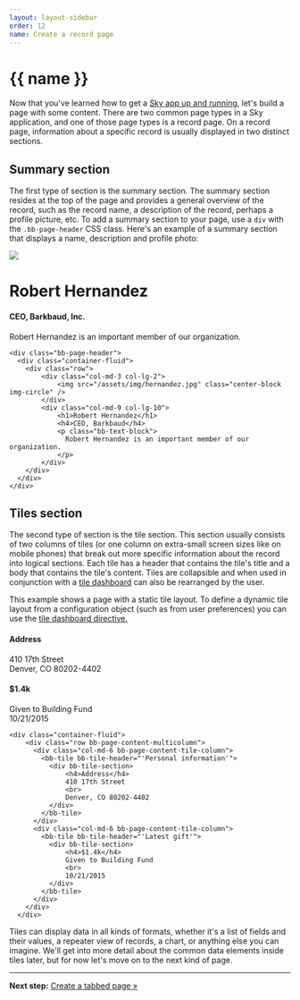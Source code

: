```yaml
---
layout: layout-sidebar
order: 12
name: Create a record page
---
```


<h1>{{ name }}</h1>

<div class="bb-text-block">
<p>
  Now that you've learned how to get a <a href="../start-a-project">Sky app up and running</a>, let's build a page with some content.  There are two common page types in a Sky application, and one of those page types is a record page.  On a record page, information about a specific record is usually displayed in two distinct sections.
</p>

<h2>Summary section</h2>

<p>
  The first type of section is the summary section.  The summary section resides at the top of the page and provides a general overview of the record,
  such as the record name, a description of the record, perhaps a profile picture, etc.  To add a summary section to your page, use a <code>div</code> with the <code>.bb-page-header</code> CSS class.  Here's an example of a summary section that displays a name, description and profile photo:
</p>

<div class="page-example">
  <div class="bb-page-header">
    <div class="container-fluid">
      <div class="row">
          <div class="col-md-3 col-lg-2">
              <img src="/assets/img/hernandez.jpg" class="center-block img-circle" />
          </div>
          <div class="col-md-9 col-lg-10">
              <h1>Robert Hernandez</h1>
              <h4>CEO, Barkbaud, Inc.</h4>
              <p class="bb-text-block">
                Robert Hernandez is an important member of our organization.
              </p>
          </div>
      </div>
    </div>
  </div>
</div>

<pre><code class="language-markup">&lt;div class=&quot;bb-page-header&quot;&gt;
  &lt;div class=&quot;container-fluid&quot;&gt;
    &lt;div class=&quot;row&quot;&gt;
        &lt;div class=&quot;col-md-3 col-lg-2&quot;&gt;
            &lt;img src=&quot;/assets/img/hernandez.jpg&quot; class=&quot;center-block img-circle&quot; /&gt;
        &lt;/div&gt;
        &lt;div class=&quot;col-md-9 col-lg-10&quot;&gt;
            &lt;h1&gt;Robert Hernandez&lt;/h1&gt;
            &lt;h4&gt;CEO, Barkbaud&lt;/h4&gt;
            &lt;p class=&quot;bb-text-block&quot;&gt;
              Robert Hernandez is an important member of our organization.
            &lt;/p&gt;
        &lt;/div&gt;
    &lt;/div&gt;
  &lt;/div&gt;
&lt;/div&gt;</code></pre>

<h2>Tiles section</h2>

<p>
  The second type of section is the tile section.  This section usually consists of two columns of tiles (or one column on extra-small screen sizes like on mobile phones) that break out more specific information about the record into logical sections.  Each tile has a header that contains the tile's title and a body that contains the tile's content.  Tiles are collapsible and when used in conjunction with a <a href="../components/tiles">tile dashboard</a> can also be rearranged by the user.
</p>

<p class="alert alert-info">
  This example shows a page with a static tile layout.  To define a dynamic tile layout from a configuration object (such as from user preferences) you can use the <a href="../components/tiles" class="alert-link">tile dashboard directive.</a>
</p>

<div class="page-example">
  <div class="container-fluid">
    <div class="row bb-page-content-multicolumn">
      <div class="col-md-6 bb-page-content-tile-column">
        <bb-tile bb-tile-header="'Personal information'">
          <div bb-tile-section>
              <h4>Address</h4>
              410 17th Street
              <br>
              Denver, CO 80202-4402
          </div>
        </bb-tile>
      </div>
      <div class="col-md-6 bb-page-content-tile-column">
        <bb-tile bb-tile-header="'Latest gift'">
          <div bb-tile-section>
              <h4>$1.4k</h4>
              Given to Building Fund
              <br>
              10/21/2015
          </div>
        </bb-tile>
      </div>
    </div>
  </div>
</div>

<pre><code class="language-javascript">&lt;div class=&quot;container-fluid&quot;&gt;
    &lt;div class=&quot;row bb-page-content-multicolumn&quot;&gt;
      &lt;div class=&quot;col-md-6 bb-page-content-tile-column&quot;&gt;
        &lt;bb-tile bb-tile-header=&quot;&apos;Personal information&apos;&quot;&gt;
          &lt;div bb-tile-section&gt;
              &lt;h4&gt;Address&lt;/h4&gt;
              410 17th Street
              &lt;br&gt;
              Denver, CO 80202-4402
          &lt;/div&gt;
        &lt;/bb-tile&gt;
      &lt;/div&gt;
      &lt;div class=&quot;col-md-6 bb-page-content-tile-column&quot;&gt;
        &lt;bb-tile bb-tile-header=&quot;&apos;Latest gift&apos;&quot;&gt;
          &lt;div bb-tile-section&gt;
              &lt;h4&gt;$1.4k&lt;/h4&gt;
              Given to Building Fund
              &lt;br&gt;
              10/21/2015
          &lt;/div&gt;
        &lt;/bb-tile&gt;
      &lt;/div&gt;
    &lt;/div&gt;
  &lt;/div&gt;</code></pre>

<p>
  Tiles can display data in all kinds of formats, whether it's a list of fields and their values, a repeater view of records, a chart, or anything else you can imagine.  We'll get into more detail about the common data elements inside tiles later, but for now let's move on to the next kind of page.
</p>
<hr>
<p>
  <strong>Next step:</strong> <a href="../create-a-tabbed-page">Create a tabbed page &raquo;</a>
</p>
</div>
